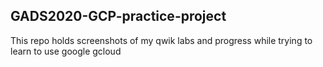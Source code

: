 ## GADS2020-GCP-practice-project

This repo holds screenshots of my qwik labs and progress while trying to learn to use google gcloud
